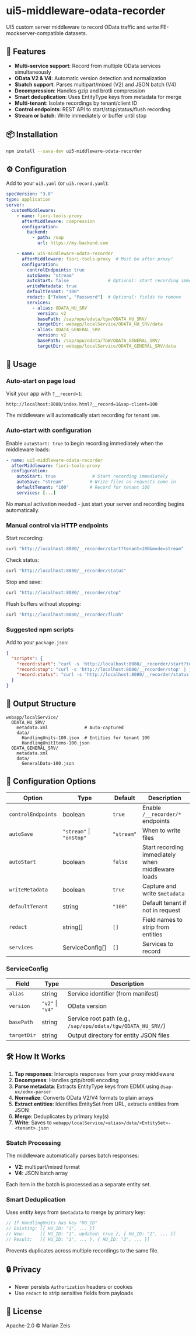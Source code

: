 # ui5-middleware-odata-recorder

UI5 custom server middleware to record OData traffic and write FE-mockserver-compatible datasets.

## 🎯 Features

- **Multi-service support**: Record from multiple OData services simultaneously
- **OData V2 & V4**: Automatic version detection and normalization
- **$batch support**: Parses multipart/mixed (V2) and JSON batch (V4)
- **Decompression**: Handles gzip and brotli compression
- **Smart deduplication**: Uses EntityType keys from metadata for merge
- **Multi-tenant**: Isolate recordings by tenant/client ID
- **Control endpoints**: REST API to start/stop/status/flush recording
- **Stream or batch**: Write immediately or buffer until stop

## 📦 Installation

```bash
npm install --save-dev ui5-middleware-odata-recorder
```

## ⚙️ Configuration

Add to your `ui5.yaml` (or `ui5.record.yaml`):

```yaml
specVersion: "3.0"
type: application
server:
  customMiddleware:
    - name: fiori-tools-proxy
      afterMiddleware: compression
      configuration:
        backend:
          - path: /sap
            url: https://my-backend.com

    - name: ui5-middleware-odata-recorder
      afterMiddleware: fiori-tools-proxy  # Must be after proxy!
      configuration:
        controlEndpoints: true
        autoSave: "stream"
        autoStart: false               # Optional: start recording immediately
        writeMetadata: true
        defaultTenant: "100"
        redact: ["Token", "Password"]  # Optional: fields to remove
        services:
          - alias: ODATA_HU_SRV
            version: v2
            basePath: /sap/opu/odata/tgw/ODATA_HU_SRV/
            targetDir: webapp/localService/ODATA_HU_SRV/data
          - alias: ODATA_GENERAL_SRV
            version: v2
            basePath: /sap/opu/odata/TGW/ODATA_GENERAL_SRV/
            targetDir: webapp/localService/ODATA_GENERAL_SRV/data
```

## 🚀 Usage

### Auto-start on page load

Visit your app with `?__record=1`:

```
http://localhost:8080/index.html?__record=1&sap-client=100
```

The middleware will automatically start recording for tenant `100`.

### Auto-start with configuration

Enable `autoStart: true` to begin recording immediately when the middleware loads:

```yaml
- name: ui5-middleware-odata-recorder
  afterMiddleware: fiori-tools-proxy
  configuration:
    autoStart: true              # Start recording immediately
    autoSave: "stream"          # Write files as requests come in
    defaultTenant: "100"        # Record for tenant 100
    services: [...]
```

No manual activation needed - just start your server and recording begins automatically.

### Manual control via HTTP endpoints

Start recording:
```bash
curl "http://localhost:8080/__recorder/start?tenant=100&mode=stream"
```

Check status:
```bash
curl "http://localhost:8080/__recorder/status"
```

Stop and save:
```bash
curl "http://localhost:8080/__recorder/stop"
```

Flush buffers without stopping:
```bash
curl "http://localhost:8080/__recorder/flush"
```

### Suggested npm scripts

Add to your `package.json`:

```json
{
  "scripts": {
    "record:start": "curl -s 'http://localhost:8080/__recorder/start?tenant=100&mode=stream' | jq",
    "record:stop": "curl -s 'http://localhost:8080/__recorder/stop' | jq",
    "record:status": "curl -s 'http://localhost:8080/__recorder/status' | jq"
  }
}
```

## 📂 Output Structure

```
webapp/localService/
  ODATA_HU_SRV/
    metadata.xml              # Auto-captured
    data/
      HandlingUnits-100.json  # Entities for tenant 100
      HandlingUnitItems-100.json
  ODATA_GENERAL_SRV/
    metadata.xml
    data/
      GeneralData-100.json
```

## 🔧 Configuration Options

| Option | Type | Default | Description |
|--------|------|---------|-------------|
| `controlEndpoints` | boolean | `true` | Enable `/__recorder/*` endpoints |
| `autoSave` | `"stream"` \| `"onStop"` | `"stream"` | When to write files |
| `autoStart` | boolean | `false` | Start recording immediately when middleware loads |
| `writeMetadata` | boolean | `true` | Capture and write `$metadata` |
| `defaultTenant` | string | `"100"` | Default tenant if not in request |
| `redact` | string[] | `[]` | Field names to strip from entities |
| `services` | ServiceConfig[] | `[]` | Services to record |

### ServiceConfig

| Field | Type | Description |
|-------|------|-------------|
| `alias` | string | Service identifier (from manifest) |
| `version` | `"v2"` \| `"v4"` | OData version |
| `basePath` | string | Service root path (e.g., `/sap/opu/odata/tgw/ODATA_HU_SRV/`) |
| `targetDir` | string | Output directory for entity JSON files |

## 🛠️ How It Works

1. **Tap responses**: Intercepts responses from your proxy middleware
2. **Decompress**: Handles gzip/brotli encoding
3. **Parse metadata**: Extracts EntityType keys from EDMX using `@sap-ux/edmx-parser`
4. **Normalize**: Converts OData V2/V4 formats to plain arrays
5. **Extract entities**: Identifies EntitySet from URL, extracts entities from JSON
6. **Merge**: Deduplicates by primary key(s)
7. **Write**: Saves to `webapp/localService/<alias>/data/<EntitySet>-<tenant>.json`

### $batch Processing

The middleware automatically parses batch responses:
- **V2**: multipart/mixed format
- **V4**: JSON batch array

Each item in the batch is processed as a separate entity set.

### Smart Deduplication

Uses entity keys from `$metadata` to merge by primary key:

```typescript
// If HandlingUnits has key "HU_ID"
// Existing: [{ HU_ID: "1", ... }]
// New:      [{ HU_ID: "1", updated: true }, { HU_ID: "2", ... }]
// Result:   [{ HU_ID: "1", ... }, { HU_ID: "2", ... }]
```

Prevents duplicates across multiple recordings to the same file.

## 🔒 Privacy

- Never persists `Authorization` headers or cookies
- Use `redact` to strip sensitive fields from payloads

## 📄 License

Apache-2.0 © Marian Zeis